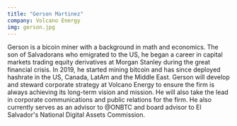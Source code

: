 ```yaml
---
title: "Gerson Martinez"
company: Volcano Energy
img: gerson.jpg
---
```


Gerson is a bicoin miner with a background in math and economics. The son of Salvadorans who emigrated to the US, he began a career in capital markets trading equity derivatives at Morgan Stanley during the great financial crisis. In 2019, he started mining bitcoin and has since deployed hashrate in the US, Canada, LatAm and the Middle East. Gerson will develop and steward corporate strategy at Volcano Energy to ensure the firm is always achieving its long-term vision and mission. He will also take the lead in corporate communications and public relations for the firm. He also currently serves as an advisor to @ONBTC and board advisor to El Salvador's National Digital Assets Commission.